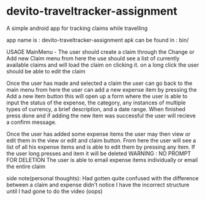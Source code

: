 # devito-traveltracker-assignment
A simple android app for tracking claims while travelling 

app name is : devito-traveltracker-assignment
apk can be found in : bin/

USAGE
  MainMenu - 
  The user should create a claim through the Change or Add new Claim menu
  from here the use should see a list of currently available claims and will 
  load the claim on clicking it. 
  on a long click the user should be able to edit the claim
  
  Once the user has made and selected a claim the user can go back to the main menu
  from here the user can add a new expense item by pressing the Add a new item button
  this will open up a form where the user is able to input the status of the expense, 
  the category, any instances of multiple types of currency, a brief description, and 
  a date range. When finished press done and if adding the new item was successful the
  user will recieve a confirm message. 
  
  Once the user has added some expense items the user may then view or edit them in the
  view or edit and claim button. From here the user will see a list of all his expense items
  and is able to edit them by pressing any item. If the user long presses and item it will be 
  deleted
  WARNING : NO PROMPT FOR DELETION
  The user is able to email expense items individually or email the entire claim





side note(personal thoughts): Had gotten quite confused with the difference between a claim and expense didn't notice I have                               the incorrect structure until I had gone to do the video (oops)
